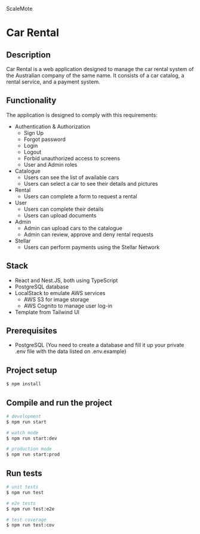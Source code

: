 ScaleMote

# Car Rental

## Description

Car Rental is a web application designed to manage the car rental system of the Australian company of the same name. It consists of a car catalog, a rental service, and a payment system.

## Functionality

The application is designed to comply with this requirements:

- Authentication & Authorization
	- Sign Up
	- Forgot password
	- Login
	- Logout
	- Forbid unauthorized access to screens
	- User and Admin roles 
- Catalogue
	- Users can see the list of available cars
	- Users can select a car to see their details and pictures 
- Rental
	- Users can complete a form to request a rental
- User
	- Users can complete their details
	- Users can upload documents
- Admin
	- Admin can upload cars to the catalogue
	- Admin can review, approve and deny rental requests
- Stellar
	- Users can perform payments using the Stellar Network

## Stack

- React and Nest.JS, both using TypeScript
- PostgreSQL database
- LocalStack to emulate AWS services
  - AWS S3 for image storage
  - AWS Cognito to manage user log-in
- Template from Tailwind UI


## Prerequisites

- PostgreSQL (You need to create a database and fill it up your private .env file with the data listed on .env.example)

## Project setup

```bash
$ npm install
```

## Compile and run the project

```bash
# development
$ npm run start

# watch mode
$ npm run start:dev

# production mode
$ npm run start:prod
```

## Run tests

```bash
# unit tests
$ npm run test

# e2e tests
$ npm run test:e2e

# test coverage
$ npm run test:cov
```